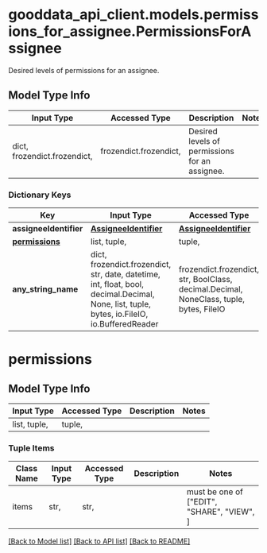 # gooddata_api_client.models.permissions_for_assignee.PermissionsForAssignee

Desired levels of permissions for an assignee.

## Model Type Info
Input Type | Accessed Type | Description | Notes
------------ | ------------- | ------------- | -------------
dict, frozendict.frozendict,  | frozendict.frozendict,  | Desired levels of permissions for an assignee. | 

### Dictionary Keys
Key | Input Type | Accessed Type | Description | Notes
------------ | ------------- | ------------- | ------------- | -------------
**assigneeIdentifier** | [**AssigneeIdentifier**](AssigneeIdentifier.md) | [**AssigneeIdentifier**](AssigneeIdentifier.md) |  | 
**[permissions](#permissions)** | list, tuple,  | tuple,  |  | 
**any_string_name** | dict, frozendict.frozendict, str, date, datetime, int, float, bool, decimal.Decimal, None, list, tuple, bytes, io.FileIO, io.BufferedReader | frozendict.frozendict, str, BoolClass, decimal.Decimal, NoneClass, tuple, bytes, FileIO | any string name can be used but the value must be the correct type | [optional]

# permissions

## Model Type Info
Input Type | Accessed Type | Description | Notes
------------ | ------------- | ------------- | -------------
list, tuple,  | tuple,  |  | 

### Tuple Items
Class Name | Input Type | Accessed Type | Description | Notes
------------- | ------------- | ------------- | ------------- | -------------
items | str,  | str,  |  | must be one of ["EDIT", "SHARE", "VIEW", ] 

[[Back to Model list]](../../README.md#documentation-for-models) [[Back to API list]](../../README.md#documentation-for-api-endpoints) [[Back to README]](../../README.md)
